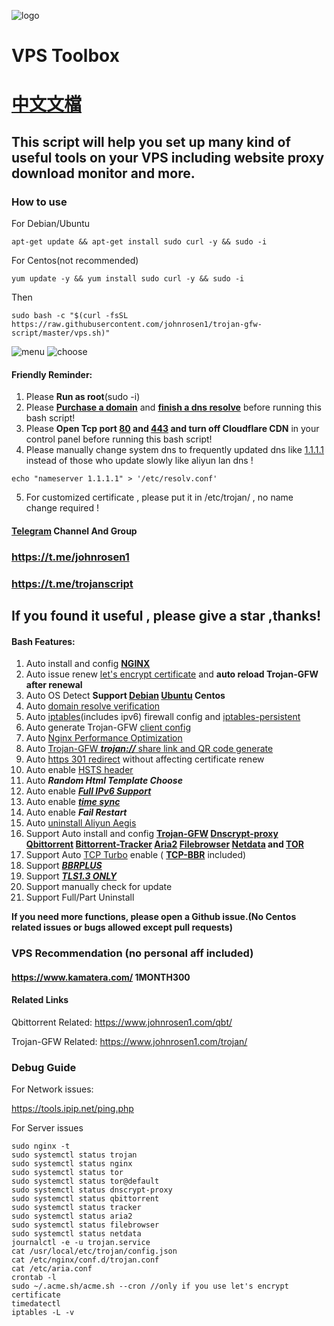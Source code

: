 ![logo](https://raw.githubusercontent.com/johnrosen1/trojan-gfw-script/master/logo.png)
# VPS Toolbox
# [中文文檔](https://github.com/johnrosen1/trojan-gfw-script/blob/master/README_CN.md)
## This script will help you set up many kind of useful tools on your VPS including website proxy download monitor and more.

### How to use
For Debian/Ubuntu
```
apt-get update && apt-get install sudo curl -y && sudo -i
```
For Centos(not recommended)
```
yum update -y && yum install sudo curl -y && sudo -i
```
Then
```
sudo bash -c "$(curl -fsSL https://raw.githubusercontent.com/johnrosen1/trojan-gfw-script/master/vps.sh)"
```
![menu](https://raw.githubusercontent.com/johnrosen1/trojan-gfw-script/master/mainmenu.png)
![choose](https://raw.githubusercontent.com/johnrosen1/trojan-gfw-script/master/3.png)

#### Friendly Reminder:
1. Please **Run as root**(sudo -i)
2. Please **[Purchase a domain](https://www.namesilo.com/?rid=685fb47qi)** and **[finish a dns resolve](https://dnschecker.org/)** before running this bash script!
3. Please **Open Tcp port [80](https://www.speedguide.net/port.php?port=80) and [443](https://www.speedguide.net/port.php?port=443) and turn off Cloudflare CDN** in your control panel before running this bash script!
4. Please manually change system dns to frequently updated dns like [1.1.1.1](https://1.1.1.1/) instead of those who update slowly like aliyun lan dns !
```
echo "nameserver 1.1.1.1" > '/etc/resolv.conf'
```

5. For customized certificate , please put it in /etc/trojan/ , no name change required !

#### [Telegram](https://telegram.org/) Channel And Group

### https://t.me/johnrosen1

### https://t.me/trojanscript

## If you found it useful , please give a star ,thanks!
#### Bash Features:

1. Auto install and config **[NGINX](https://www.nginx.com/)**
3. Auto issue renew [let's encrypt certificate](https://letsencrypt.org/) and **auto reload Trojan-GFW after renewal**
4. Auto OS Detect **Support [Debian](https://www.debian.org/) [Ubuntu](https://ubuntu.com/) Centos**
5. Auto [domain resolve verification](https://en.wikipedia.org/wiki/Nslookup)
6. Auto [iptables](https://en.wikipedia.org/wiki/Iptables)(includes ipv6) firewall config and [iptables-persistent](https://github.com/zertrin/iptables-persistent)
7. Auto generate Trojan-GFW [client config](https://trojan-gfw.github.io/trojan/config) 
10. Auto [Nginx Performance Optimization](https://www.johnrosen1.com/nginx1/)
11. Auto [Trojan-GFW ***trojan://*** share link and QR code generate](https://github.com/trojan-gfw/trojan-url)
13. Auto [https 301 redirect](https://en.wikipedia.org/wiki/HTTP_301) without affecting certificate renew
14. Auto enable [HSTS header](https://securityheaders.com/)
16. Auto ***Random Html Template Choose***
17. Auto enable [***Full IPv6 Support***](https://en.wikipedia.org/wiki/IPv6)
18. Auto enable ***[time sync](https://www.freedesktop.org/software/systemd/man/timedatectl.html)***
19. Auto enable ***Fail Restart*** 
20. Auto [uninstall Aliyun Aegis](https://www.johnrosen1.com/ali-iso/)
20. Support Auto install and config **[Trojan-GFW](https://github.com/trojan-gfw/trojan) [Dnscrypt-proxy](https://www.dnscrypt.org/) [Qbittorrent](https://www.qbittorrent.org/) [Bittorrent-Tracker](https://github.com/webtorrent/bittorrent-tracker) [Aria2](https://github.com/aria2/aria2) [Filebrowser](https://github.com/filebrowser/filebrowser) [Netdata](https://github.com/netdata/netdata) and [TOR](https://famicoman.com/2018/01/03/configuring-and-monitoring-a-tor-middle-relay/)**
9.  Support Auto [TCP Turbo](https://github.com/shadowsocks/shadowsocks/wiki/Optimizing-Shadowsocks) enable ( **[TCP-BBR](https://github.com/google/bbr)** included)
20. Support ***[BBRPLUS](https://github.com/chiakge/Linux-NetSpeed)***
15. Support ***[TLS1.3 ONLY](https://wiki.openssl.org/index.php/TLS1.3)***
21. Support manually check for update
23. Support Full/Part Uninstall

**If you need more functions, please open a Github issue.(No Centos related issues or bugs allowed except pull requests)**

### VPS Recommendation (no personal aff included)

#### https://www.kamatera.com/ 1MONTH300

#### Related Links
Qbittorrent Related: https://www.johnrosen1.com/qbt/

Trojan-GFW Related: https://www.johnrosen1.com/trojan/

### Debug Guide

For Network issues:

https://tools.ipip.net/ping.php

For Server issues

```
sudo nginx -t
sudo systemctl status trojan
sudo systemctl status nginx
sudo systemctl status tor
sudo systemctl status tor@default
sudo systemctl status dnscrypt-proxy
sudo systemctl status qbittorrent
sudo systemctl status tracker
sudo systemctl status aria2
sudo systemctl status filebrowser
sudo systemctl status netdata
journalctl -e -u trojan.service
cat /usr/local/etc/trojan/config.json
cat /etc/nginx/conf.d/trojan.conf
cat /etc/aria.conf
crontab -l
sudo ~/.acme.sh/acme.sh --cron //only if you use let's encrypt certificate
timedatectl
iptables -L -v
```



